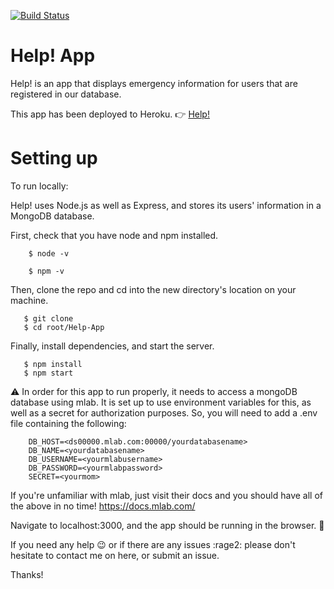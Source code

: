 [![Build Status](https://travis-ci.org/Polcat000/Help-App.svg?branch=master)](https://travis-ci.org/Polcat000/Help-App)
# Help! App

Help! is an app that displays emergency information for users that are registered in our database.

This app has been deployed to Heroku. :point_right:    [Help!](https://code-louisville-help-app.herokuapp.com/ "Giddyup!")

# Setting up


To run locally:

Help! uses Node.js as well as Express, and stores its users' information in a MongoDB database. 

First, check that you have node and npm installed.
```
    $ node -v
```

```
    $ npm -v
```

  
Then, clone the repo and cd into the new directory's location on your machine.
```
   $ git clone 
   $ cd root/Help-App
```   


Finally, install dependencies, and start the server.
```   
   $ npm install
   $ npm start
```


:warning:
In order for this app to run properly, it needs to access a mongoDB database using mlab.
It is set up to use environment variables for this, as well as a secret for authorization purposes.
So, you will need to add a .env file containing the following:


```
    DB_HOST=<ds00000.mlab.com:00000/yourdatabasename>
    DB_NAME=<yourdatabasename>
    DB_USERNAME=<yourmlabusername>
    DB_PASSWORD=<yourmlabpassword>
    SECRET=<yourmom>
```

If you're unfamiliar with mlab, just visit their docs and you should have all of the above in no time! https://docs.mlab.com/


Navigate to localhost:3000, and the app should be running in the browser. :tada:



If you need any help :wink: or if there are any issues :rage2: please don't hesitate to contact me on here, or submit an issue.

Thanks!
